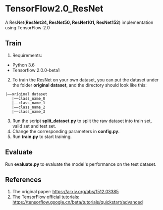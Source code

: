 # TensorFlow2.0_ResNet
A ResNet(**ResNet34, ResNet50, ResNet101, ResNet152**) implementation using TensorFlow-2.0


## Train
1. Requirements:
+ Python 3.6
+ Tensorflow 2.0.0-beta1
2. To train the ResNet on your own dataset, you can put the dataset under the folder **original dataset**, and the directory should look like this:
```
|——original dataset
   |——class_name_0
   |——class_name_1
   |——class_name_2
   |——class_name_3
```
3. Run the script **split_dataset.py** to split the raw dataset into train set, valid set and test set.
4. Change the corresponding parameters in **config.py**.
5. Run **train.py** to start training.
## Evaluate
Run **evaluate.py** to evaluate the model's performance on the test dataset.


## References
1. The original paper: https://arxiv.org/abs/1512.03385
2. The TensorFlow official tutorials: https://tensorflow.google.cn/beta/tutorials/quickstart/advanced